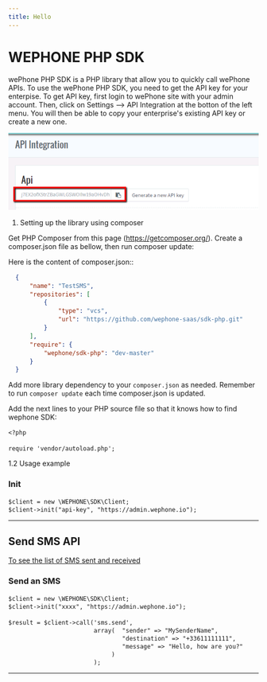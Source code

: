 ```yaml
---
title: Hello
---
```


# WEPHONE PHP SDK

wePhone PHP SDK is a PHP library that allow you to quickly call wePhone APIs. 
To use the wePhone PHP SDK, you need to get the API key for your enterpise. To get API key, first login to wePhone site with your admin account. Then, click on Settings --> API Integration at the botton of the left menu. You will then be able to copy your enterprise's existing API key or create a new one.

![alt text](images/get_api_key.png)
 
1. Setting up the library using composer

Get PHP Composer from this page (https://getcomposer.org/).
Create a composer.json file as bellow, then run composer update:

Here is the content of composer.json::

```JSON
  {
      "name": "TestSMS",
      "repositories": [
          {
              "type": "vcs",
              "url": "https://github.com/wephone-saas/sdk-php.git"
          }
      ],
      "require": {
          "wephone/sdk-php": "dev-master"
      }
  }
```

Add more library dependency to your `composer.json` as needed. Remember to run `composer update` each time composer.json is updated.

Add the next lines to your PHP source file so that it knows how to find wephone SDK:

```
<?php

require 'vendor/autoload.php';
```

1.2 Usage example


### Init

```
$client = new \WEPHONE\SDK\Client;
$client->init("api-key", "https://admin.wephone.io");
```

---

## Send SMS API
[To see the list of SMS sent and received](sms/overview)
### Send an SMS

```
$client = new \WEPHONE\SDK\Client;
$client->init("xxxx", "https://admin.wephone.io");

$result = $client->call('sms.send',
                        array(  "sender" => "MySenderName",
                                "destination" => "+33611111111",
                                "message" => "Hello, how are you?"
                             )
                        );
```


---
